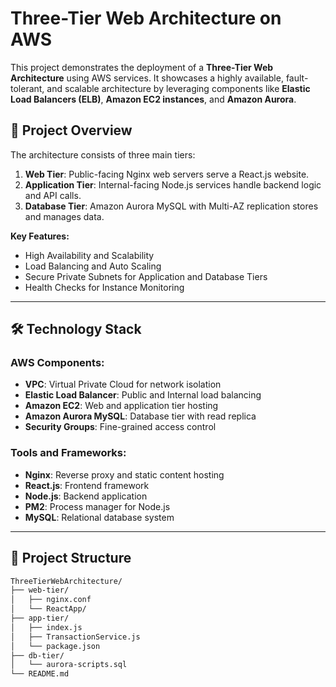 # Three-Tier Web Architecture on AWS

This project demonstrates the deployment of a **Three-Tier Web Architecture** using AWS services. It showcases a highly available, fault-tolerant, and scalable architecture by leveraging components like **Elastic Load Balancers (ELB)**, **Amazon EC2 instances**, and **Amazon Aurora**.

## 📃 **Project Overview**

The architecture consists of three main tiers:
1. **Web Tier**: Public-facing Nginx web servers serve a React.js website.
2. **Application Tier**: Internal-facing Node.js services handle backend logic and API calls.
3. **Database Tier**: Amazon Aurora MySQL with Multi-AZ replication stores and manages data.

**Key Features:**
- High Availability and Scalability
- Load Balancing and Auto Scaling
- Secure Private Subnets for Application and Database Tiers
- Health Checks for Instance Monitoring

---

## 🛠️ **Technology Stack**

### AWS Components:
- **VPC**: Virtual Private Cloud for network isolation
- **Elastic Load Balancer**: Public and Internal load balancing
- **Amazon EC2**: Web and application tier hosting
- **Amazon Aurora MySQL**: Database tier with read replica
- **Security Groups**: Fine-grained access control

### Tools and Frameworks:
- **Nginx**: Reverse proxy and static content hosting
- **React.js**: Frontend framework
- **Node.js**: Backend application
- **PM2**: Process manager for Node.js
- **MySQL**: Relational database system

---

## 📁 **Project Structure**

```bash
ThreeTierWebArchitecture/
├── web-tier/
│   ├── nginx.conf
│   └── ReactApp/
├── app-tier/
│   ├── index.js
│   ├── TransactionService.js
│   └── package.json
├── db-tier/
│   └── aurora-scripts.sql
└── README.md